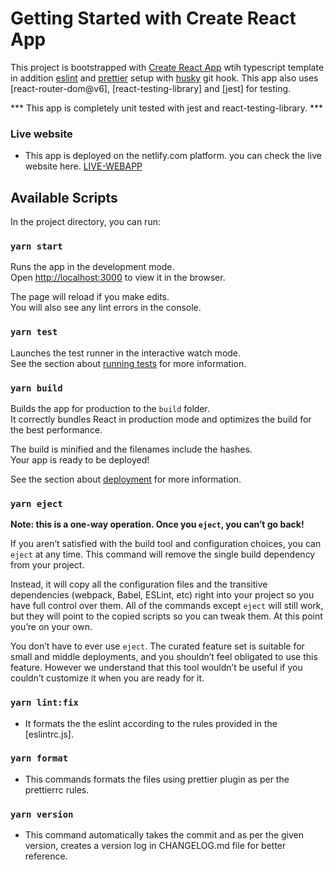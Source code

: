 # Getting Started with Create React App

This project is bootstrapped with [Create React App](https://github.com/facebook/create-react-app) wtih typescript template in addition [eslint](https://www.npmjs.com/package/eslint) and [prettier](https://www.npmjs.com/package/prettier) setup with [husky](https://www.npmjs.com/package/husky) git hook. This app also uses [react-router-dom@v6], [react-testing-library] and [jest] for testing. 

*** This app is completely unit tested with jest and react-testing-library. ***


### Live website
- This app is deployed on the netlify.com platform. you can check the live website here.
[LIVE-WEBAPP](https://friendly-leakey-6c093a.netlify.app/)

## Available Scripts

In the project directory, you can run:

### `yarn start`

Runs the app in the development mode.\
Open [http://localhost:3000](http://localhost:3000) to view it in the browser.

The page will reload if you make edits.\
You will also see any lint errors in the console.

### `yarn test`

Launches the test runner in the interactive watch mode.\
See the section about [running tests](https://facebook.github.io/create-react-app/docs/running-tests) for more information.

### `yarn build`

Builds the app for production to the `build` folder.\
It correctly bundles React in production mode and optimizes the build for the best performance.

The build is minified and the filenames include the hashes.\
Your app is ready to be deployed!

See the section about [deployment](https://facebook.github.io/create-react-app/docs/deployment) for more information.

### `yarn eject`

**Note: this is a one-way operation. Once you `eject`, you can’t go back!**

If you aren’t satisfied with the build tool and configuration choices, you can `eject` at any time. This command will remove the single build dependency from your project.

Instead, it will copy all the configuration files and the transitive dependencies (webpack, Babel, ESLint, etc) right into your project so you have full control over them. All of the commands except `eject` will still work, but they will point to the copied scripts so you can tweak them. At this point you’re on your own.

You don’t have to ever use `eject`. The curated feature set is suitable for small and middle deployments, and you shouldn’t feel obligated to use this feature. However we understand that this tool wouldn’t be useful if you couldn’t customize it when you are ready for it.


### `yarn lint:fix`
- It formats the the eslint according to the rules provided in the [eslintrc.js].

### `yarn format`
- This commands formats the files using prettier plugin as per the prettierrc rules.

### `yarn version`
- This command automatically takes the commit and as per the given version, creates a version log in CHANGELOG.md file for better reference.
